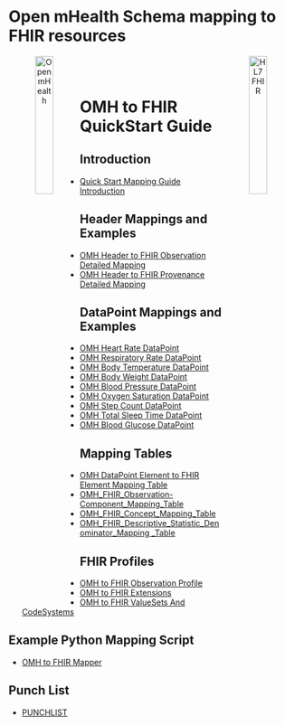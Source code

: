 # Open mHealth Schema mapping to FHIR resources

<header>
<a href="https://www.openmhealth.org/">
<img style="float: left" width="25%" height="25%" src="https://www.openmhealth.org/wp-content/themes/openmhealth2015/dist/images/logo@2x.png" alt="Open mHealth">
</a>


<a href="http://hl7.org/fhir">
<img style="float: right" width="25%" height="25%" src="http://build.fhir.org/assets/images/fhir-logo-www.png" alt="HL7 FHIR">
</a>

<br/>

</header>


OMH to FHIR QuickStart Guide
===

Introduction
---
- [Quick Start Mapping Guide Introduction](readme_pages/Quick%20Start%20Mapping%20Guide.md)


Header Mappings and Examples
---
- [OMH Header to FHIR Observation Detailed Mapping](readme_pages/OMH%20Header%20to%20FHIR%20Observation%20Detailed%20Mapping.md)
- [OMH Header to FHIR Provenance Detailed Mapping](readme_pages/OMH%20Header%20to%20FHIR%20Provenance%20Detailed%20Mapping.md)


DataPoint Mappings and Examples
---
- [OMH Heart Rate DataPoint](readme_pages/OMH%20HeartRate%20DataPoint.md)
- [OMH Respiratory Rate DataPoint](readme_pages/OMH%20Respiratory%20Rate%20DataPoint.md)
- [OMH Body Temperature DataPoint](readme_pages/OMH%20Body%20Temperature%20DataPoint.md)
- [OMH Body Weight DataPoint](readme_pages/OMH%20Body%20Weight%20DataPoint.md)
- [OMH Blood Pressure DataPoint](readme_pages/OMH%20Blood%20Pressure%20DataPoint.md)
- [OMH Oxygen Saturation DataPoint](readme_pages/OMH%20Oxygen%20Saturation%20DataPoint.md)
- [OMH Step Count DataPoint](readme_pages/OMH%20Step%20Count%20DataPoint.md)
- [OMH Total Sleep Time DataPoint](readme_pages/OMH%20Total%20Sleep%20Time%20DataPoint.md)
- [OMH Blood Glucose DataPoint](readme_pages/OMH%20Blood%20Glucose%20DataPoint.md)


Mapping Tables
---
- [OMH DataPoint Element to FHIR Element Mapping Table](readme_pages/OMH_FHIR_Observation-Component_Mapping_Table.md)
- [OMH_FHIR_Observation-Component_Mapping_Table](OMH_FHIR_Observation-Component_Mapping_Table.md)
- [OMH_FHIR_Concept_Mapping_Table](OMH_FHIR_Concept_Mapping_Table.md)
- [OMH_FHIR_Descriptive_Statistic_Denominator_Mapping _Table](readme_pages/OMH_FHIR_Descriptive_Statistic_Denominator_Mapping%20_Table.md)

FHIR Profiles
---
- [OMH to FHIR Observation Profile](readme_pages/OMH%20to%20FHIR%20Observation%20Profile.md)
- [OMH to FHIR Extensions](readme_pages/OMH%20to%20FHIR%20Extensions.md)
- [OMH to FHIR ValueSets And CodeSystems](readme_pages/OMH%20to%20FHIR%20ValueSets%20And%20CodeSystems.md)

Example Python Mapping Script
---
- [OMH to FHIR Mapper](readme_pages/OMH%20to%20FHIR%20Mapper.md)

Punch List
---
- [PUNCHLIST](readme_pages/PUNCHLIST.md)

